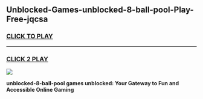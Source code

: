 
## Unblocked-Games-unblocked-8-ball-pool-Play-Free-jqcsa
<h3>
<a href="https://premium76.site?title=unblocked-8-ball-pool&ref=19M">CLICK TO PLAY</a></h3>
<hr>

<h3>
<a href="https://premium76.site?title=unblocked-8-ball-pool&ref=19M">CLICK 2 PLAY</a>
  
</h3>

<a href="https://premium76.site?title=unblocked-8-ball-pool&ref=19M"><img src="https://clearcache.store/games.png"></a>


**unblocked-8-ball-pool games unblocked: Your Gateway to Fun and Accessible Online Gaming**
